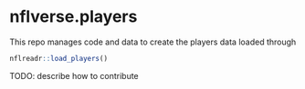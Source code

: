 
# nflverse.players

This repo manages code and data to create the players data loaded through

``` r 
nflreadr::load_players()
```

TODO: describe how to contribute

